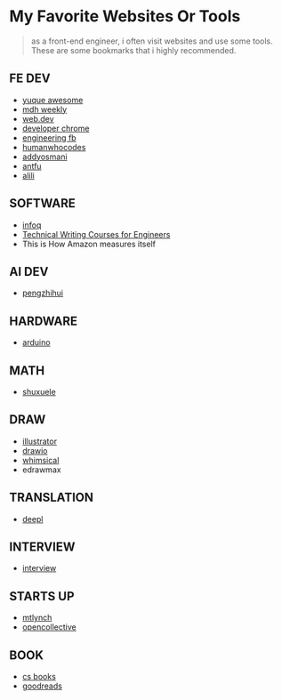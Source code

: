 # My Favorite Websites Or Tools
> as a front-end engineer, i often visit websites and use some tools. These are some bookmarks that i highly recommended.

## FE DEV
+ [yuque awesome](https://www.yuque.com/awesome) 
+ [mdh weekly](https://www.yuque.com/mdh/weekly/euomv7)
+ [web.dev](https://web.dev/blog/)
+ [developer chrome](https://developer.chrome.com/)
+ [engineering fb](https://engineering.fb.com/web/facebook-redesign/)
+ [humanwhocodes](https://humanwhocodes.com/)
+ [addyosmani](https://addyosmani.com/)
+ [antfu](https://antfu.me/)
+ [alili](https://alili.tech/archive/) 

## SOFTWARE
+ [infoq](https://www.infoq.cn/)
+ [Technical Writing Courses for Engineers](https://medium.learningbyshipping.com/writing-is-thinking-an-annotated-twitter-thread-2a75fe07fade)
+ This is How Amazon measures itself

## AI DEV
+ [pengzhihui](http://www.pengzhihui.xyz/)

## HARDWARE 
+ [arduino](https://www.arduino.cn/thread-7793-1-1.html)

## MATH 
+ [shuxuele](https://www.shuxuele.com/data/confidence-interval.html)

## DRAW
+ [illustrator](https://www.adobe.com/products/illustrator.html) 
+ [drawio](https://app.diagrams.net/?src=about#HXingMXTeam%2Fgraph%2Fmaster%2FUntitled%20Diagram.drawio	)
+ [whimsical](https://whimsical.com)
+ edrawmax

## TRANSLATION
+ [deepl](https://www.deepl.com/translator)

## INTERVIEW
+ [interview](https://github.com/jwasham/coding-interview-univerity)

## STARTS UP
+ [mtlynch](https://mtlynch.io/)
+ [opencollective](https://opencollective.com/)

## BOOK
+ [cs books](https://github.com/forthespada/CS-Books)
+ [goodreads](https://www.goodreads.com/)

